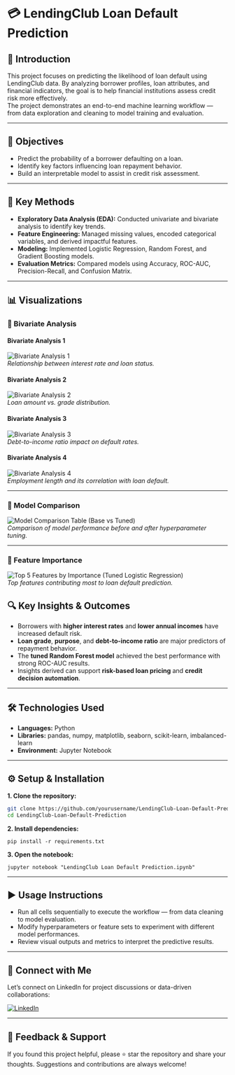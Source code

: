 # 💳 LendingClub Loan Default Prediction

## 📘 Introduction
This project focuses on predicting the likelihood of loan default using LendingClub data. By analyzing borrower profiles, loan attributes, and financial indicators, the goal is to help financial institutions assess credit risk more effectively.  
The project demonstrates an end-to-end machine learning workflow — from data exploration and cleaning to model training and evaluation.

---

## 🎯 Objectives
- Predict the probability of a borrower defaulting on a loan.  
- Identify key factors influencing loan repayment behavior.  
- Build an interpretable model to assist in credit risk assessment.

---

## 🧠 Key Methods
- **Exploratory Data Analysis (EDA):** Conducted univariate and bivariate analysis to identify key trends.  
- **Feature Engineering:** Managed missing values, encoded categorical variables, and derived impactful features.  
- **Modeling:** Implemented Logistic Regression, Random Forest, and Gradient Boosting models.  
- **Evaluation Metrics:** Compared models using Accuracy, ROC-AUC, Precision-Recall, and Confusion Matrix.

---

## 📊 Visualizations

### 🔹 Bivariate Analysis

#### Bivariate Analysis 1  
![Bivariate Analysis 1](./images/Bivariate_Analysis_1.png)  
*Relationship between interest rate and loan status.*

#### Bivariate Analysis 2  
![Bivariate Analysis 2](./images/Bivariate_Analysis_2.png)  
*Loan amount vs. grade distribution.*

#### Bivariate Analysis 3  
![Bivariate Analysis 3](./images/Bivariate_Analysis_3.png)  
*Debt-to-income ratio impact on default rates.*

#### Bivariate Analysis 4  
![Bivariate Analysis 4](./images/Bivariate_Analysis_4.png)  
*Employment length and its correlation with loan default.*

---

### 🔹 Model Comparison
![Model Comparison Table (Base vs Tuned)](./images/Model%20Comparison%20Table%20%28Base%20vs%20Tuned%29.png)  
*Comparison of model performance before and after hyperparameter tuning.*

---

### 🔹 Feature Importance
![Top 5 Features by Importance (Tuned Logistic Regression)](./images/Top%205%20Features%20by%20Importance%20%28Tuned%20Logistic%20Regression%29.png)  
*Top features contributing most to loan default prediction.*


## 🔍 Key Insights & Outcomes
- Borrowers with **higher interest rates** and **lower annual incomes** have increased default risk.  
- **Loan grade**, **purpose**, and **debt-to-income ratio** are major predictors of repayment behavior.  
- The **tuned Random Forest model** achieved the best performance with strong ROC-AUC results.  
- Insights derived can support **risk-based loan pricing** and **credit decision automation**.

---

## 🛠️ Technologies Used
- **Languages:** Python  
- **Libraries:** pandas, numpy, matplotlib, seaborn, scikit-learn, imbalanced-learn  
- **Environment:** Jupyter Notebook  

---

## ⚙️ Setup & Installation
**1. Clone the repository:**
   ```bash
   git clone https://github.com/yourusername/LendingClub-Loan-Default-Prediction.git
   cd LendingClub-Loan-Default-Prediction
   ```
**2. Install dependencies:**
   ```
   pip install -r requirements.txt
   ```
**3. Open the notebook:**
   ```
   jupyter notebook "LendingClub Loan Default Prediction.ipynb"
   ```
---

## ▶️ Usage Instructions

- Run all cells sequentially to execute the workflow — from data cleaning to model evaluation.
- Modify hyperparameters or feature sets to experiment with different model performances.
- Review visual outputs and metrics to interpret the predictive results.

---

## 🔗 Connect with Me

Let’s connect on LinkedIn for project discussions or data-driven collaborations:

[![LinkedIn](https://img.shields.io/badge/LinkedIn-Profile-blue?logo=linkedin)](https://www.linkedin.com/in/indu-r-3a3767170/)

---

## 🙌 Feedback & Support

If you found this project helpful, please ⭐ star the repository and share your thoughts. Suggestions and contributions are always welcome!
